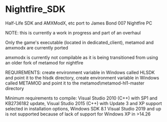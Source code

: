 # Nightfire_SDK
Half-Life SDK and AMXModX, etc port to James Bond 007 Nightfire PC

NOTE: this is currently a work in progress and part of an overhaul

Only the game's executable (located in dedicated_client), metamod and amxmodx are currently ported

amxmodx is currently not compilable as it is being transitioned from using an older fork of metamod for nightfire

REQUIREMENTS: create environment variable in Windows called HLSDK and point it to the hlsdk directory, create environment variable in Windows called METAMOD and point it to the metamod\metamod-hl1-master directory

Minimum requirements to compile: Visual Studio 2010 (C++) with SP1 and KB2736182 update, Visual Studio 2015 (C++) with Update 3 and XP support selected in installation options, Windows SDK 8.1
Visual Studio 2019 and up is not supported because of lack of support for Windows XP in >14.26

